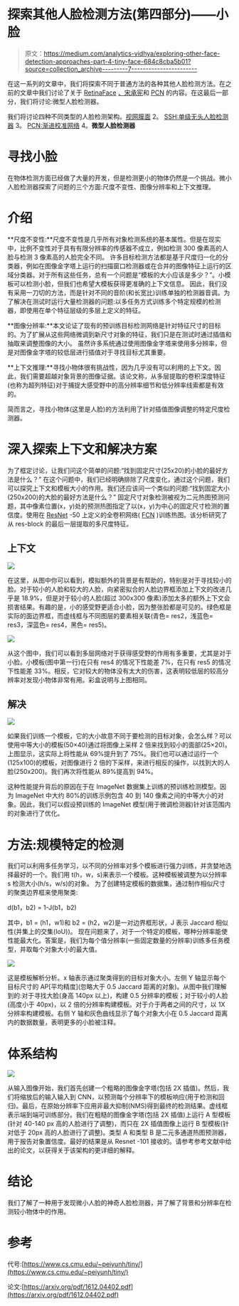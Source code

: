 # 探索其他人脸检测方法(第四部分)——小脸

> 原文：<https://medium.com/analytics-vidhya/exploring-other-face-detection-approaches-part-4-tiny-face-684c8cba5b01?source=collection_archive---------7----------------------->

在这一系列的文章中，我们将探索不同于普通方法的各种其他人脸检测方法。在之前的文章中我们讨论了关于 [RetinaFace](/analytics-vidhya/exploring-other-face-detection-approaches-part-1-retinaface-9b00f453fd15) [、宋承宪](/analytics-vidhya/exploring-other-face-detection-approaches-part-2-ssh-7c85179cd98d)和 [PCN](/analytics-vidhya/exploring-other-face-detection-approaches-part-3-pcn-395d3b07d62a) 的内容。在这最后一部分，我们将讨论:微型人脸检测器。

我们将讨论四种不同类型的人脸检测架构。[视网膜面](/analytics-vidhya/exploring-other-face-detection-approaches-part-1-retinaface-9b00f453fd15)
2。 [SSH:单级无头人脸检测器](/analytics-vidhya/exploring-other-face-detection-approaches-part-2-ssh-7c85179cd98d)
3。 [PCN:渐进校准网络](/analytics-vidhya/exploring-other-face-detection-approaches-part-3-pcn-395d3b07d62a)
4。**微型人脸检测器**

# 寻找小脸

在物体检测方面已经做了大量的开发，但是检测更小的物体仍然是一个挑战。微小人脸检测器探索了问题的三个方面:尺度不变性、图像分辨率和上下文推理。

# 介绍

**尺度不变性:**尺度不变性是几乎所有对象检测系统的基本属性。但是在现实中，比例不变性对于具有有限分辨率的传感器不成立，例如检测 300 像素高的人脸与检测 3 像素高的人脸完全不同。
许多目标检测方法都是基于尺度归一化的分类器，例如在图像金字塔上运行的扫描窗口检测器或在合并的图像特征上运行的区域分类器。对于所有这些任务，总有一个问题是“模板的大小应该是多少？”。小模板可以检测小脸，但我们也希望大模板获得更准确的上下文信息。
因此，我们没有采用一刀切的方法，而是针对不同的音阶(和长宽比)训练单独的检测器音调。为了解决在测试时运行大量检测器的问题:以多任务方式训练多个特定规模的检测器，即使用在单个特征层级的多层上定义的特征。

**图像分辨率:**本文论证了现有的预训练目标检测网络是针对特征尺寸的目标的。为了扩展从这些网络微调到新尺寸对象的特征，我们只是在测试时通过插值和抽取来调整图像的大小。
虽然许多系统通过使用图像金字塔来使用多分辨率，但是对图像金字塔的较低层进行插值对于寻找目标尤其重要。

**上下文推理:**寻找小物体很有挑战性，因为几乎没有可以利用的上下文。因此，我们需要超越对象背景的图像证据。该论文称，从多层提取的卷积深度特征(也称为超列特征)对于捕捉大感受野中的高分辨率细节和低分辨率线索都是有效的。

简而言之，寻找小物体(这里是人脸)的方法利用了针对插值图像调整的特定尺度检测器。

# 深入探索上下文和解决方案

为了框定讨论，让我们问这个简单的问题:“找到固定尺寸(25x20)的小脸的最好方法是什么？”
在这个问题中，我们已经明确排除了尺度变化，通过这个问题，我们可以探究上下文和模板大小的作用。我们还应该问一个类似的问题:“找到固定大小(250x200)的大脸的最好方法是什么？”
固定尺寸对象检测被视为二元热图预测问题，其中像素位置(x，y)处的预测热图指定了以(x，y)为中心的固定尺寸检测的置信度。使用在 [ResNet](https://arxiv.org/abs/1512.03385) -50 上定义的全卷积网络( [FCN](https://towardsdatascience.com/review-fcn-semantic-segmentation-eb8c9b50d2d1) )训练热图。该分析研究了从 res-block 的最后一层提取的多尺度特征。

## **上下文**

![](img/60ee2435611fe13bb527bafeb5d6f593.png)

在这里，从图中你可以看到，模拟额外的背景是有帮助的，特别是对于寻找较小的脸。对于较小的人脸和较大的人脸，向紧密拟合的人脸边界框添加上下文的改进几乎是 18.9%，但是对于较小的人脸(超过 300x300 像素)添加太多的额外上下文会损害结果。有趣的是，小的感受野更适合小脸，因为整张脸都是可见的。绿色框是实际的面边界框，而虚线框与不同图层的要素相关联(青色= res2，浅蓝色= res3，深蓝色= res4，黑色= res5)。

![](img/9f00d1927ccc7e927a2908cbd1ef9588.png)

从这个图中，我们可以看到多层网络对于获得感受野的作用有多重要，尤其是对于小脸。小模板(图中第一行)在只有 res4 的情况下性能差 7%，在只有 res5 的情况下性能差 33%。相反，它对较大的物体没有太大的伤害，这表明较低层的较高分辨率对发现小物体非常有用。彩盒说明与上图相同。

## 解决

![](img/be6139fd43815705325b8b17a4c77505.png)

如果我们训练一个模板，它的大小故意不同于要检测的目标对象，会怎么样？可以使用中等大小的模板(50×40)通过将图像上采样 2 倍来找到较小的面部(25×20)。上图显示，这实际上将性能从 69%提升到了 75%。我们也可以通过运行一个(125x100)的模板，对图像进行 2 倍的下采样，来进行相反的操作，以找到大的人脸(250x200)。我们再次将性能从 89%提高到 94%。

这种性能提升背后的原因在于在 ImageNet 数据集上训练的预训练检测模型。因为 ImageNet 中大约 80%的训练示例包含 40 到 140 像素之间的中等大小的对象。因此，我们可以假设预训练的 ImageNet 模型(用于微调检测器)针对该范围内的对象进行了优化。

# 方法:规模特定的检测

我们可以利用多任务学习，以不同的分辨率对多个模板进行强力训练，并贪婪地选择最好的一个。我们用 t(h，w，s)来表示一个模板。这种模板被调整为以分辨率 s 检测大小(h/s，w/s)的对象。
为了创建特定模板的数据集，通过制作相似尺寸的聚类边界框来使用聚类:

d(b1，b2) = 1-J(b1，b2)

其中，b1 = (h1，w1)和 b2 = (h2，w2)是一对边界框形状，J 表示 Jaccard 相似性(并集上的交集(IoU))。
现在问题来了，对于一个特定的模板，哪种分辨率能使性能最大化。答案是，我们为每个值分辨率(一些固定数量的分辨率)训练多任务模型，并取每个对象大小的最大值。

![](img/087ab027d780a46c8cc916b094506668.png)

这是模板解析分析。x 轴表示通过聚类得到的目标对象大小。左侧 Y 轴显示每个目标尺寸的 AP[平均精度](忽略大于 0.5 Jaccard 距离的对象)。从图中我们理解到的:对于寻找大脸(身高 140px 以上)，构建 0.5 分辨率的模板；对于较小的人脸(高度小于 40px)，以 2 倍的分辨率构建模板。对于介于两者之间的尺寸，以 1X 分辨率构建模板。右侧 Y 轴和灰色曲线显示了每个对象大小在 0.5 Jaccard 距离内的数据数量，表明更多的小脸被注释。

# 体系结构

![](img/75a1a2ae919c19a4b5a57b9c0cb84c65.png)

从输入图像开始，我们首先创建一个粗略的图像金字塔(包括 2X 插值)。然后，我们将缩放后的输入输入到 CNN，以预测每个分辨率下的模板响应(用于检测和回归)。最后，在原始分辨率下应用非最大抑制(NMS)得到最终的检测结果。虚线框表示端到端可训练部分。我们在粗糙的图像金字塔(包括 2X 插值)上运行 A 型模板(针对 40-140 px 高的人脸进行了调整)，而只在 2X 插值图像上运行 B 型模板(针对低于 20px 高的人脸进行了调整)。类型 A 和类型 B 是二元多通道热图预测器，用于报告对象置信度。最好的结果是从 Resnet -101 接收的。请参考参考文献中给出的论文，以获得关于该架构的更详细的解释。

# 结论

我们了解了一种用于发现微小人脸的神奇人脸检测器，并了解了背景和分辨率在检测较小物体中的作用。

# 参考

代号:[https://www.cs.cmu.edu/~peiyunh/tiny/](https://www.cs.cmu.edu/~peiyunh/tiny/)

论文:[https://arxiv.org/pdf/1612.04402.pdf](https://arxiv.org/pdf/1612.04402.pdf)